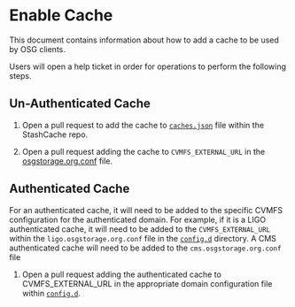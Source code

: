 Enable Cache
===============

This document contains information about how to add a cache to be used by OSG clients.

Users will open a help ticket in order for operations to perform the following steps.

Un-Authenticated Cache
----------------------

1.  Open a pull request to add the cache to [`caches.json`](https://github.com/opensciencegrid/StashCache/blob/master/bin/caches.json) file within the StashCache repo.

2. Open a pull request adding the cache to `CVMFS_EXTERNAL_URL` in the  [osgstorage.org.conf](https://github.com/opensciencegrid/oasis-server/blob/master/goc/config-osg/etc/cvmfs/domain.d/osgstorage.org.conf) file.


Authenticated Cache
-------------------

For an authenticated cache, it will need to be added to the specific CVMFS configuration for the authenticated domain.  For example, if it is a LIGO authenticated cache, it will need to be added to the `CVMFS_EXTERNAL_URL` within the `ligo.osgstorage.org.conf` file in the [`config.d`](https://github.com/opensciencegrid/oasis-server/tree/master/goc/config-osg/etc/cvmfs/config.d) directory.  A CMS authenticated cache will need to be added to the `cms.osgstorage.org.conf` file

1. Open a pull request adding the authenticated cache to CVMFS_EXTERNAL_URL in the appropriate domain configuration file within [`config.d`](https://github.com/opensciencegrid/oasis-server/tree/master/goc/config-osg/etc/cvmfs/config.d).


